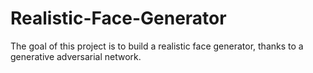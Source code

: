 # Realistic-Face-Generator
The goal of this project is to build a realistic face generator, thanks to a generative adversarial network.
